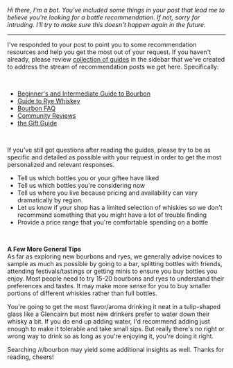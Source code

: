*Hi there, I'm a bot. You've included some things in your post that lead me to believe you're looking for a bottle recommendation. If not, sorry for intruding. I'll try to make sure this doesn't happen again in the future.*

***

I've responded to your post to point you to some recommendation resources and help you get the most out of your request. If you haven't already, please review [collection of guides](https://docs.google.com/document/d/186_ANEKW8yGvvLAcjKve6tvqqBIcMGUg9-mKU5KACZk/edit) in the sidebar that we've created to address the stream of recommendation posts we get here. Specifically:

&nbsp;

* [Beginner's and Intermediate Guide to Bourbon](https://docs.google.com/document/d/10zdeEAO3GVayZtt-XsTcoGIi2uP8xrE8BurIxeSNfBk/edit)
* [Guide to Rye Whiskey](https://docs.google.com/document/d/1mrVZabQaulkxqL2qLif4HlWpMXF0bQ6hAmr8aQ_kRYA/edit#heading=h.lqvwwdjxkepg)
* [Bourbon FAQ](https://docs.google.com/document/d/17CCQ-r4mpH9krhrDiXVSayYkqWAjYGOCLh3NShV1yO8/edit#heading=h.7yx2snahgko8)
* [Community Reviews](https://docs.google.com/document/d/1PNUikuLjMEarQpMklvfb0W3SVz2dfFMrkDKbKTECiK8/edit) 
* [the Gift Guide](https://www.reddit.com/r/bourbon/comments/4tcswq/new_improved_rbourbon_gift_guide/)

&nbsp;

If you've still got questions after reading the guides, please try to be as specific and detailed as possible with your request in order to get the most personalized and relevant responses.

* Tell us which bottles you or your giftee have liked 
* Tell us which bottles you're considering now
* Tell us where you live because pricing and availability can vary dramatically by region.
* Let us know if your shop has a limited selection of whiskies so we don't recommend something that you might have a lot of trouble finding
* Provide a price range that you're comfortable spending on a bottle

&nbsp;

**A Few More General Tips**    
As far as exploring new bourbons and ryes, we generally advise novices to sample as much as possible by going to a bar, splitting bottles with friends, attending festivals/tastings or getting minis to ensure you buy bottles you enjoy. Most people need to try 15-20 bourbons and ryes to understand their preferences and tastes. It may make more sense for you to buy smaller portions of different whiskies rather than full bottles.

You're going to get the most flavor/aroma drinking it neat in a tulip-shaped glass like a Glencairn but most new drinkers prefer to water down their whisky a bit. If you do end up adding water, I'd recommend adding just enough to make it tolerable and take small sips. But really there's no right or wrong way to drink so as long as you're enjoying it, you're doing it right.

Searching /r/bourbon may yield some additional insights as well. Thanks for reading, cheers!
